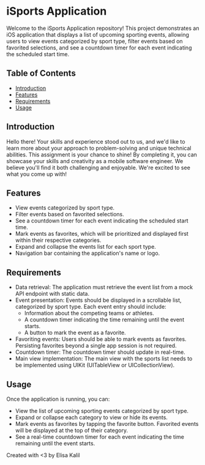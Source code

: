 # iSports Application

Welcome to the iSports Application repository! This project demonstrates an iOS application that displays a list of upcoming sporting events, allowing users to view events categorized by sport type, filter events based on favorited selections, and see a countdown timer for each event indicating the scheduled start time.

## Table of Contents
- [Introduction](#introduction)
- [Features](#features)
- [Requirements](#requirements)
- [Usage](#usage)

## Introduction
Hello there! Your skills and experience stood out to us, and we'd like to learn more about your approach to problem-solving and unique technical abilities. This assignment is your chance to shine! By completing it, you can showcase your skills and creativity as a mobile software engineer. We believe you'll find it both challenging and enjoyable. We're excited to see what you come up with!

## Features
- View events categorized by sport type.
- Filter events based on favorited selections.
- See a countdown timer for each event indicating the scheduled start time.
- Mark events as favorites, which will be prioritized and displayed first within their respective categories.
- Expand and collapse the events list for each sport type.
- Navigation bar containing the application's name or logo.

## Requirements
- Data retrieval: The application must retrieve the event list from a mock API endpoint with static data.
- Event presentation: Events should be displayed in a scrollable list, categorized by sport type. Each event entry should include:
  - Information about the competing teams or athletes.
  - A countdown timer indicating the time remaining until the event starts.
  - A button to mark the event as a favorite.
- Favoriting events: Users should be able to mark events as favorites. Persisting favorites beyond a single app session is not required.
- Countdown timer: The countdown timer should update in real-time.
- Main view implementation: The main view with the sports list needs to be implemented using UIKit (UITableView or UICollectionView).

## Usage
Once the application is running, you can:
- View the list of upcoming sporting events categorized by sport type.
- Expand or collapse each category to view or hide its events.
- Mark events as favorites by tapping the favorite button. Favorited events will be displayed at the top of their category.
- See a real-time countdown timer for each event indicating the time remaining until the event starts.

Created with <3 by Elisa Kalil
